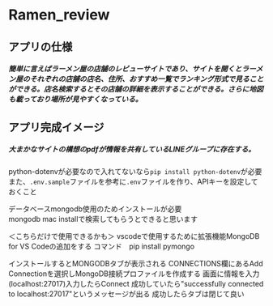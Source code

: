 # Ramen_review
## アプリの仕様
##### 簡単に言えばラーメン屋の店舗のレビューサイトであり、サイトを開くとラーメン屋のそれぞれの店舗の店名、住所、おすすめ一覧でランキング形式で見ることができる。店名検索するとその店舗の詳細を表示することができる。さらに地図も載っており場所が見やすくなっている。
## アプリ完成イメージ
##### 大まかなサイトの構想のpdfが情報を共有しているLINEグループに存在する。

python-dotenvが必要なので入れてないなら`pip install python-dotenv`が必要
また、`.env.sample`ファイルを参考に`.env`ファイルを作り、APIキーを設定しておくこと

データベースmongodb使用のためインストールが必要   
mongodb mac installで検索してもらうとできると思います

＜こちらだけで使用できるかも＞
vscodeで使用するために拡張機能MongoDB for VS Codeの追加をする
コマンド　pip install pymongo　

インストールするとMONGODBタブが表示される
CONNECTIONS欄にあるAdd Connectionを選択しMongoDB接続プロファイルを作成する
画面に情報を入力(localhost:27017)入力したらConnect
成功していたら"successfully connected to localhost:27017"というメッセージが出る
成功したらタブは閉じて良い